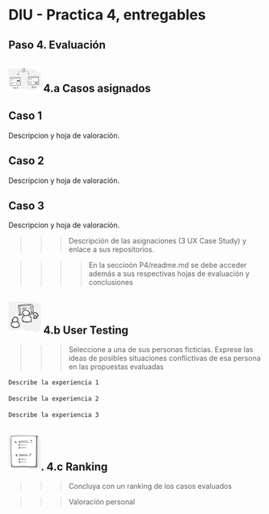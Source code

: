 # DIU - Practica 4, entregables
## Paso 4. Evaluación 


![Método UX](img/ABtesting.png) 4.a Casos asignados
----

## Caso 1

Descripcion y hoja de valoración.    


## Caso 2

Descripcion y hoja de valoración.  


## Caso 3

Descripcion y hoja de valoración.   

>>> Descripción de las asignaciones (3 UX Case Study) y enlace a  sus repositorios.

>>>> En la seccioón P4/readme.md se debe acceder además a sus respectivas hojas de evaluación y conclusiones 


![Método UX](img/usability-testing.png) 4.b User Testing
----

>>> Seleccione a una de sus personas ficticias. Exprese las ideas de posibles situaciones conflictivas de esa persona en las propuestas evaluadas

	Describe la experiencia 1

	Describe la experiencia 2

	Describe la experiencia 3

![Método UX](img/Survey.png). 4.c Ranking 
----

>>> Concluya con un ranking de los casos evaluados 

>>> Valoración personal 